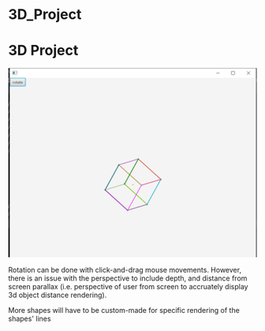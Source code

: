 # 3D_Project
<h1>3D Project</h1>
<img src="cube.png">
<p>Rotation can be done with click-and-drag mouse movements. However, there is an issue with the perspective to include depth, and distance from screen parallax (i.e. perspective of user from screen to accruately display 3d object distance rendering).</p>
<p>More shapes will have to be custom-made for specific rendering of the shapes' lines</p>
